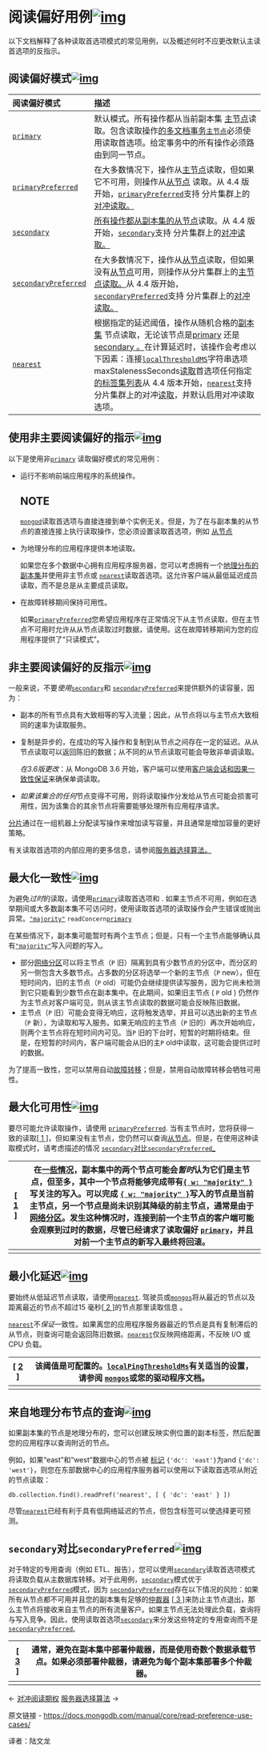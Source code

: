# 阅读偏好用例[![img](https://www.mongodb.com/docs/manual/assets/link.svg)](https://www.mongodb.com/docs/manual/core/read-preference-use-cases/#read-preference-use-cases)

以下文档解释了各种读取首选项模式的常见用例，以及概述何时不应更改默认主读首选项的反指示。

## 阅读偏好模式[![img](https://www.mongodb.com/docs/manual/assets/link.svg)](https://www.mongodb.com/docs/manual/core/read-preference-use-cases/#read-preference-modes)

| 阅读偏好模式                                                 | 描述                                                         |
| :----------------------------------------------------------- | :----------------------------------------------------------- |
| [`primary`](https://www.mongodb.com/docs/manual/core/read-preference/#mongodb-readmode-primary) | 默认模式。所有操作都从当前副本集 [主节点](https://www.mongodb.com/docs/manual/reference/glossary/#std-term-primary)读取。包含读取操作[的多文档事务](https://www.mongodb.com/docs/manual/core/transactions/)[`主节点`](https://www.mongodb.com/docs/manual/core/read-preference/#mongodb-readmode-primary)必须使用读取首选项。给定事务中的所有操作必须路由到同一节点。 |
| [`primaryPreferred`](https://www.mongodb.com/docs/manual/core/read-preference/#mongodb-readmode-primaryPreferred) | 在大多数情况下，操作从[主节点](https://www.mongodb.com/docs/manual/reference/glossary/#std-term-primary)读取，但如果它不可用，则操作从[从节点](https://www.mongodb.com/docs/manual/reference/glossary/#std-term-secondary) 读取。从 4.4 版开始，[`primaryPreferred`](https://www.mongodb.com/docs/manual/core/read-preference/#mongodb-readmode-primaryPreferred)支持 分片集群上的[对冲读取。](https://www.mongodb.com/docs/manual/core/sharded-cluster-query-router/#std-label-mongos-hedged-reads) |
| [`secondary`](https://www.mongodb.com/docs/manual/core/read-preference/#mongodb-readmode-secondary) | [所有操作都从副本集的从节点](https://www.mongodb.com/docs/manual/reference/glossary/#std-term-secondary)读取。从 4.4 版开始，[`secondary`](https://www.mongodb.com/docs/manual/core/read-preference/#mongodb-readmode-secondary)支持 分片集群上的[对冲读取。](https://www.mongodb.com/docs/manual/core/sharded-cluster-query-router/#std-label-mongos-hedged-reads) |
| [`secondaryPreferred`](https://www.mongodb.com/docs/manual/core/read-preference/#mongodb-readmode-secondaryPreferred) | 在大多数情况下，操作从[从节点](https://www.mongodb.com/docs/manual/reference/glossary/#std-term-secondary)读取，但如果没有[从节点](https://www.mongodb.com/docs/manual/reference/glossary/#std-term-secondary)可用，则操作从分片集群上的[主节点读取。](https://www.mongodb.com/docs/manual/reference/glossary/#std-term-primary)从 4.4 版开始，[`secondaryPreferred`](https://www.mongodb.com/docs/manual/core/read-preference/#mongodb-readmode-secondaryPreferred)支持 分片集群上的[对冲读取。](https://www.mongodb.com/docs/manual/core/sharded-cluster-query-router/#std-label-mongos-hedged-reads) |
| [`nearest`](https://www.mongodb.com/docs/manual/core/read-preference/#mongodb-readmode-nearest) | 根据指定的延迟阈值，操作从随机合格的[副本集](https://www.mongodb.com/docs/manual/reference/glossary/#std-term-replica-set) 节点读取，无论该节点是[primary](https://www.mongodb.com/docs/manual/reference/glossary/#std-term-primary) 还是[secondary 。](https://www.mongodb.com/docs/manual/reference/glossary/#std-term-secondary)在计算延迟时，该操作会考虑以下因素：连接[`localThresholdMS`](https://www.mongodb.com/docs/manual/reference/connection-string/#mongodb-urioption-urioption.localThresholdMS)字符串选项maxStalenessSeconds[读取](https://www.mongodb.com/docs/manual/core/read-preference-staleness/#std-label-replica-set-read-preference-max-staleness)首选项任何指定[的标签集列表](https://www.mongodb.com/docs/manual/tutorial/configure-replica-set-tag-sets/)从 4.4 版本开始，[`nearest`](https://www.mongodb.com/docs/manual/core/read-preference/#mongodb-readmode-nearest)支持 分片集群上的对冲[读取](https://www.mongodb.com/docs/manual/core/sharded-cluster-query-router/#std-label-mongos-hedged-reads)，并默认启用对冲读取选项。 |

## 使用非主要阅读偏好的指示[![img](https://www.mongodb.com/docs/manual/assets/link.svg)](https://www.mongodb.com/docs/manual/core/read-preference-use-cases/#indications-to-use-non-primary-read-preference)

以下是使用非[`primary`](https://www.mongodb.com/docs/manual/core/read-preference/#mongodb-readmode-primary) 读取偏好模式的常见用例：

- 运行不影响前端应用程序的系统操作。

  ## NOTE

  [`mongod`](https://www.mongodb.com/docs/manual/reference/program/mongod/#mongodb-binary-bin.mongod)读取首选项与直接连接到单个实例无关。但是，为了在与副本集的从节点的直接连接上执行读取操作，您必须设置读取首选项，例如 [从节点](https://www.mongodb.com/docs/manual/reference/glossary/#std-term-secondary)

- 为地理分布的应用程序提供本地读取。

  如果您在多个数据中心拥有应用程序服务器，您可以考虑拥有一个[地理分布的副本集](https://www.mongodb.com/docs/manual/core/replica-set-architecture-geographically-distributed/#std-label-replica-set-geographical-distribution)并使用非主节点或 [`nearest`](https://www.mongodb.com/docs/manual/core/read-preference/#mongodb-readmode-nearest)读取首选项。这允许客户端从最低延迟成员读取，而不是总是从主要成员读取。

- 在故障转移期间保持可用性。

  如果[`primaryPreferred`](https://www.mongodb.com/docs/manual/core/read-preference/#mongodb-readmode-primaryPreferred)您希望应用程序在正常情况下从主节点读取，但在主节点不可用时允许从从节点读取过时数据，请使用。这在故障转移期间为您的应用程序提供了“只读模式”。



## 非主要阅读偏好的反指示[![img](https://www.mongodb.com/docs/manual/assets/link.svg)](https://www.mongodb.com/docs/manual/core/read-preference-use-cases/#counter-indications-for-non-primary-read-preference)

一般来说，不要*使用*[`secondary`](https://www.mongodb.com/docs/manual/core/read-preference/#mongodb-readmode-secondary)和 [`secondaryPreferred`](https://www.mongodb.com/docs/manual/core/read-preference/#mongodb-readmode-secondaryPreferred)来提供额外的读容量，因为：

- 副本的所有节点具有大致相等的写入流量；因此，从节点将以与主节点大致相同的速率为读取服务。

- 复制是异步的，在成功的写入操作和复制到从节点之间存在一定的延迟。从从节点读取可以返回陈旧的数据；从不同的从节点读取可能会导致非单调读取。

  *在3.6版更改*：从 MongoDB 3.6 开始，客户端可以使用[客户端会话和因果一致性保证](https://www.mongodb.com/docs/manual/core/read-isolation-consistency-recency/#std-label-sessions)来确保单调读取。

- *如果该集合的任何*节点变得不可用，则将读取操作分发给从节点可能会损害可用性，因为该集合的其余节点将需要能够处理所有应用程序请求。

[分片](https://www.mongodb.com/docs/manual/sharding/)通过在一组机器上分配读写操作来增加读写容量，并且通常是增加容量的更好策略。

有关读取首选项的内部应用的更多信息，请参阅[服务器选择算法。](https://www.mongodb.com/docs/manual/core/read-preference-mechanics/)



## 最大化一致性[![img](https://www.mongodb.com/docs/manual/assets/link.svg)](https://www.mongodb.com/docs/manual/core/read-preference-use-cases/#maximize-consistency)

为避免*过时*的读取，请使用[`primary`](https://www.mongodb.com/docs/manual/core/read-preference/#mongodb-readmode-primary)读取首选项和 . 如果主节点不可用，例如在选举期间或大多数副本集不可访问时，使用读取首选项的读取操作会产生错误或抛出异常。[`"majority"`](https://www.mongodb.com/docs/manual/reference/read-concern-majority/#mongodb-readconcern-readconcern.-majority-) `readConcern`[`primary`](https://www.mongodb.com/docs/manual/core/read-preference/#mongodb-readmode-primary)



在某些情况下，副本集可能暂时有两个主节点；但是，只有一个主节点能够确认具有[`"majority"`](https://www.mongodb.com/docs/manual/reference/write-concern/#mongodb-writeconcern-writeconcern.-majority-)写入问题的写入。

- 部分[网络分区](https://www.mongodb.com/docs/manual/reference/glossary/#std-term-network-partition)可以将主节点（`P` 旧）隔离到具有少数节点的分区中，而分区的另一侧包含大多数节点。占多数的分区将选举一个新的主节点（`P` new），但在短时间内，旧的主节点（`P` old）可能仍会继续提供读写服务，因为它尚未检测到它只能看到少数节点在副本集中。在此期间，如果旧主节点 ( `P` old ) 仍然作为主节点对客户端可见，则从该主节点读取的数据可能会反映陈旧数据。
- 主节点（`P` 旧）可能会变得无响应，这将触发选举，并且可以选出新的主节点（`P` 新），为读取和写入服务。如果无响应的主节点（`P` 旧的）再次开始响应，则两个主节点将在短时间内可见。当`P` 旧的下台时，短暂的时期将结束。但是，在短暂的时间内，客户端可能会从旧的主`P` old中读取，这可能会提供过时的数据。

为了提高一致性，您可以禁用自动[故障转移](https://www.mongodb.com/docs/manual/reference/glossary/#std-term-failover)；但是，禁用自动故障转移会牺牲可用性。

## 最大化可用性[![img](https://www.mongodb.com/docs/manual/assets/link.svg)](https://www.mongodb.com/docs/manual/core/read-preference-use-cases/#maximize-availability)

要尽可能允许读取操作，请使用 [`primaryPreferred`](https://www.mongodb.com/docs/manual/core/read-preference/#mongodb-readmode-primaryPreferred). 当有主节点时，您将获得一致的读取[[ 1 \]](https://www.mongodb.com/docs/manual/core/read-preference-use-cases/#footnote-edge-cases-2-primaries)，但如果没有主节点，您仍然可以查询[从节点](https://www.mongodb.com/docs/manual/reference/glossary/#std-term-secondary)。但是，在使用这种读取模式时，请考虑描述的情况 [`secondary`对比`secondaryPreferred`_](https://www.mongodb.com/docs/manual/core/read-preference-use-cases/#std-label-caveat-secondaryPreferred)

| [ [1](https://www.mongodb.com/docs/manual/core/read-preference-use-cases/#ref-edge-cases-2-primaries-id3) ] | 在[一些情况](https://www.mongodb.com/docs/manual/core/read-preference-use-cases/#std-label-edge-cases)，副本集中的两个节点可能会*暂时*认为它们是主节点，但至多，其中一个节点将能够完成带有[`{ w: "majority" }`](https://www.mongodb.com/docs/manual/reference/write-concern/#mongodb-writeconcern-writeconcern.-majority-)写关注的写入。可以完成 [`{ w: "majority" }`](https://www.mongodb.com/docs/manual/reference/write-concern/#mongodb-writeconcern-writeconcern.-majority-)写入的节点是当前主节点，另一个节点是尚未识别其降级的前主节点，通常是由于[网络分区](https://www.mongodb.com/docs/manual/reference/glossary/#std-term-network-partition)。发生这种情况时，连接到前一个主节点的客户端可能会观察到过时的数据，尽管已经请求了读取偏好 [`primary`](https://www.mongodb.com/docs/manual/core/read-preference/#mongodb-readmode-primary)，并且对前一个主节点的新写入最终将回滚。 |
| ------------------------------------------------------------ | ------------------------------------------------------------ |
|                                                              |                                                              |

## 最小化延迟[![img](https://www.mongodb.com/docs/manual/assets/link.svg)](https://www.mongodb.com/docs/manual/core/read-preference-use-cases/#minimize-latency)

要始终从低延迟节点读取，请使用[`nearest`](https://www.mongodb.com/docs/manual/core/read-preference/#mongodb-readmode-nearest). 驾驶员或[`mongos`](https://www.mongodb.com/docs/manual/reference/program/mongos/#mongodb-binary-bin.mongos)将从最近的节点以及距离最近的节点不超过15 毫秒[[ 2 \]](https://www.mongodb.com/docs/manual/core/read-preference-use-cases/#footnote-secondary-acceptable-latency)的节点那里读取信息 。

[`nearest`](https://www.mongodb.com/docs/manual/core/read-preference/#mongodb-readmode-nearest)不*保证*一致性。如果离您的应用程序服务器最近的节点是具有复制滞后的从节点，则查询可能会返回陈旧数据。[`nearest`](https://www.mongodb.com/docs/manual/core/read-preference/#mongodb-readmode-nearest)仅反映网络距离，不反映 I/O 或 CPU 负载。

| [ [2](https://www.mongodb.com/docs/manual/core/read-preference-use-cases/#ref-secondary-acceptable-latency-id4) ] | 该阈值是可配置的。[`localPingThresholdMs`](https://www.mongodb.com/docs/manual/reference/configuration-options/#mongodb-setting-replication.localPingThresholdMs)有关适当的设置，请参阅 [`mongos`](https://www.mongodb.com/docs/manual/reference/program/mongos/#mongodb-binary-bin.mongos)或您的驱动程序文档。 |
| ------------------------------------------------------------ | ------------------------------------------------------------ |
|                                                              |                                                              |

## 来自地理分布节点的查询[![img](https://www.mongodb.com/docs/manual/assets/link.svg)](https://www.mongodb.com/docs/manual/core/read-preference-use-cases/#query-from-geographically-distributed-members)

如果副本集的节点是地理分布的，您可以创建反映实例位置的副本标签，然后配置您的应用程序以查询附近的节点。

例如，如果“east”和“west”数据中心的节点被 [标记](https://www.mongodb.com/docs/manual/tutorial/configure-replica-set-tag-sets/#std-label-replica-set-configuration-tag-sets) `{'dc': 'east'}`为and `{'dc': 'west'}`，则您在东部数据中心的应用程序服务器可以使用以下读取首选项从附近的节点读取：

```
db.collection.find().readPref('nearest', [ { 'dc': 'east' } ])
```



尽管[`nearest`](https://www.mongodb.com/docs/manual/core/read-preference/#mongodb-readmode-nearest)已经有利于具有低网络延迟的节点，但包含标签可以使选择更可预测。



## `secondary`对比`secondaryPreferred`[![img](https://www.mongodb.com/docs/manual/assets/link.svg)](https://www.mongodb.com/docs/manual/core/read-preference-use-cases/#secondary-vs-secondarypreferred)

对于特定的专用查询（例如 ETL、报告），您可以使用[`secondary`](https://www.mongodb.com/docs/manual/core/read-preference/#mongodb-readmode-secondary)读取首选项模式将读取负载从主数据库转移。对于此用例，[`secondary`](https://www.mongodb.com/docs/manual/core/read-preference/#mongodb-readmode-secondary)模式优于[`secondaryPreferred`](https://www.mongodb.com/docs/manual/core/read-preference/#mongodb-readmode-secondaryPreferred)模式，因为 [`secondaryPreferred`](https://www.mongodb.com/docs/manual/core/read-preference/#mongodb-readmode-secondaryPreferred)存在以下情况的风险：如果所有从节点都不可用并且您的副本集有足够的[仲裁器](https://www.mongodb.com/docs/manual/reference/glossary/#std-term-arbiter) [[ 3 \]](https://www.mongodb.com/docs/manual/core/read-preference-use-cases/#footnote-arbiter-limit)来防止主节点退出，那么主节点将接收来自主节点的所有流量客户。如果主节点无法处理此负载，查询将与写入竞争。因此，使用读取首选项[`secondary`](https://www.mongodb.com/docs/manual/core/read-preference/#mongodb-readmode-secondary)来分发这些特定的专用查询而不是 [`secondaryPreferred`.](https://www.mongodb.com/docs/manual/core/read-preference/#mongodb-readmode-secondaryPreferred)

| [ [3](https://www.mongodb.com/docs/manual/core/read-preference-use-cases/#ref-arbiter-limit-id5) ] | 通常，避免在副本集中部署仲裁器，而是使用奇数个数据承载节点。如果必须部署仲裁器，请避免为每个副本集部署多个仲裁器。 |
| ------------------------------------------------------------ | ------------------------------------------------------------ |
|                                                              |                                                              |

←  [对冲阅读期权](https://www.mongodb.com/docs/manual/core/read-preference-hedge-option/)	                [服务器选择算法](https://www.mongodb.com/docs/manual/core/read-preference-mechanics/) →

原文链接 -  https://docs.mongodb.com/manual/core/read-preference-use-cases/ 

译者：陆文龙

